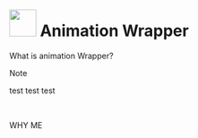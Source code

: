 # <img src="https://github.com/pizzaboxer/bloxstrap/raw/main/Images/Bloxstrap.png" width="48"/> Animation Wrapper

What is animation Wrapper?

> [!NOTE]
> test test test

<font color='#ffffff'>oops</font>

<p1>WHY ME<p1>
